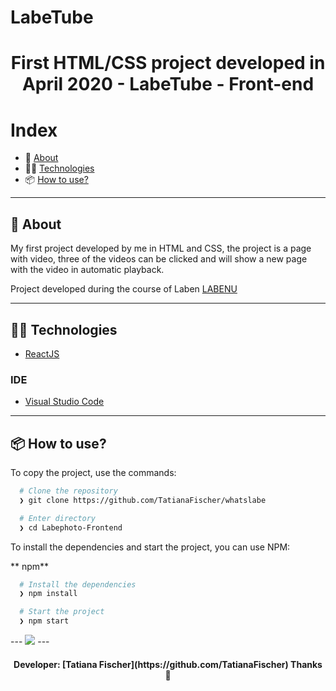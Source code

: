 # LabeTube




<h1 align="center">
First HTML/CSS project developed in April 2020 - LabeTube - Front-end
</h1>


# Index

- :rocket: [About](#rocket-about)
- 👨‍💻️ [Technologies](#%EF%B8%8F-tools)
- 📦️ [How to use?](#%EF%B8%8F-how-to-use-?)


---

## :rocket: About

My first project developed by me in HTML and CSS, the project is a page with video, three of the videos can be clicked and will show a new page with the video in automatic playback.


Project developed during the course of Laben [LABENU](https://www.labenu.com.br/)



---

## 👨‍💻️ Technologies


- [ReactJS](https://reactjs.org/)


### IDE

- [Visual Studio Code](https://code.visualstudio.com/)

---

## 📦️ How to use?

To copy the project, use the commands:

```bash
  # Clone the repository
  ❯ git clone https://github.com/TatianaFischer/whatslabe

  # Enter directory
  ❯ cd Labephoto-Frontend
```

To install the dependencies and start the project, you can use NPM:

** npm**

```bash
  # Install the dependencies
  ❯ npm install

  # Start the project
  ❯ npm start
```


<p>
---
 <img src="./docs/gif.gif"/>  
---

<h4 align="center">
Developer:  [Tatiana Fischer](https://github.com/TatianaFischer)
  Thanks 💙
</h4>